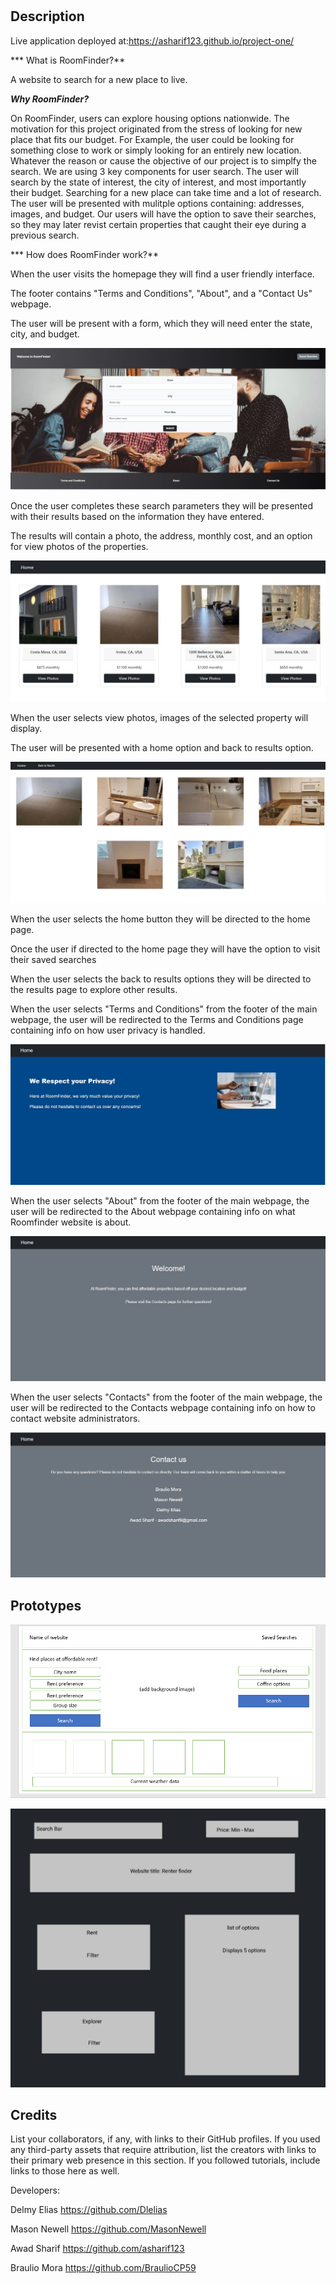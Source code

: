 
# <RoomFinder>
## Description

Live application deployed at:https://asharif123.github.io/project-one/

*** What is RoomFinder?**

A website to search for a new place to live.

***Why RoomFinder?***

On RoomFinder, users can explore housing options nationwide. The motivation for this project originated from the stress of looking for new place that fits our budget. For Example, the user could be looking for something close to work or simply looking for an entirely new location. Whatever the reason or cause the objective of our project is to simplfy the search. We are using 3 key components for user search. The user will search by the state of interest, the city of interest, and most importantly their budget. Searching for a new place can take time and a lot of research. The user will be presented with mulitple options containing: addresses, images, and budget. Our users will have the option to save their searches, so they may later revist certain properties that caught their eye during a previous search.

*** How does RoomFinder work?**

When the user visits the homepage they will find a user friendly interface.
  
The footer contains "Terms and Conditions", "About", and a "Contact Us" webpage.

The user will be present with a form, which they will need enter the state, city, and budget. 

![alt-text](./screenshots/main-page.JPG "main")

Once the user completes these search parameters they will be presented with their results based on the information they have entered.

The results will contain a photo, the address, monthly cost, and an option for view photos of the properties. 
  
![alt-text](./screenshots/results.JPG "results")

When the user selects view photos, images of the selected property will display.

The user will be presented with a home option and back to results option.
  
![alt-text](./screenshots/photos-properties.JPG "photo-properties")

When the user selects the home button they will be directed to the home page.

Once the user if directed to the home page they will have the option to visit their saved searches 

When the user selects the back to results options they will be directed to the results page to explore other results. 

When the user selects "Terms and Conditions" from the footer of the main webpage, the user will be redirected to the Terms and Conditions page containing info on how user privacy is handled.
  
![alt-text](./screenshots/terms-and-conditions.JPG "terms")
  
When the user selects "About" from the footer of the main webpage, the user will be redirected to the About webpage containing info on what Roomfinder website is about.
  
![alt-text](./screenshots/about.JPG "About")
  
When the user selects "Contacts" from the footer of the main webpage, the user will be redirected to the Contacts webpage containing info on how to contact website administrators.
  
![alt-text](./screenshots/contacts.JPG "contacts")

## Prototypes

![alt text](./assets/images/Prototype_1.png)


![alt text](./assets/images/Prototype_2.PNG)



## Credits
List your collaborators, if any, with links to their GitHub profiles.
If you used any third-party assets that require attribution, list the creators with links to their primary web presence in this section.
If you followed tutorials, include links to those here as well.

Developers: 

Delmy Elias
https://github.com/Dlelias

Mason Newell
https://github.com/MasonNewell

Awad Sharif
https://github.com/asharif123

Braulio Mora
https://github.com/BraulioCP59


